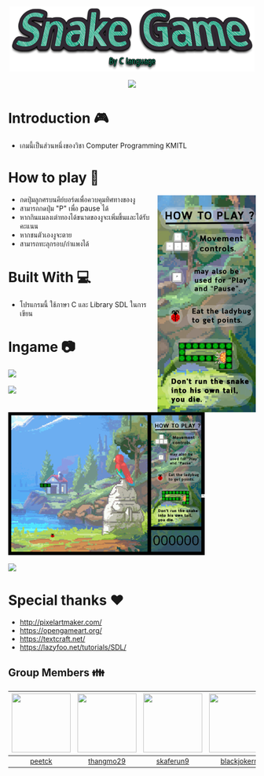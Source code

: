 <p align="center"> <img src="image/menu_title.png" width="500"/></p>
<p align="center">
  <img width="460" src="image/poster.jpg">
</p>

# Introduction :video_game:
* เกมนี้เป็นส่วนหนึ่งของวิชา Computer Programming KMITL

# How to play :game_die:
<img align="right" width="200" src="image/right_img.png">

* กดปุ่มลูกศรบนคีย์บอร์ดเพื่อควบคุมทิศทางของงู
* สามารถกดปุ่ม "P" เพื่อ pause ได้
* หากกินแมลงเต่าทองได้ขนาดของงูจะเพิ่มขึ้นและได้รับคะแนน
* หากชนตัวเองงูจะตาย
* สามารถทะลุกรอบ/กําแพงได้


# Built With :computer:
* โปรแกรมนี้ ใช้ภาษา C และ Library SDL ในการเขียน

# Ingame :camera:
<p align="left"> <img src="image/menu_gif.gif" width="400"/></p>
<p align="left"> <img src="image/menu_gif2.gif" width="400"/></p>
<p align="left"> <img src="image/menu_gif3.gif" width="400"/></p>
<p align="left"> <img src="image/menu_gif4.gif" width="400"/></p>

# Special thanks :heart:
* http://pixelartmaker.com/
* https://opengameart.org/
* https://textcraft.net/
* https://lazyfoo.net/tutorials/SDL/

## Group Members :family:

 |<img src="https://avatars1.githubusercontent.com/u/42176460?s=460&v=4" width="120px" height="120px">|<img src="https://avatars0.githubusercontent.com/u/41448294?s=460&v=4" width="120px" height="120px">|<img src="https://avatars1.githubusercontent.com/u/43022322?s=460&v=4" width="120px" height="120px">|<img src="https://avatars2.githubusercontent.com/u/42561981?s=460&v=4" width="120px" height="120px">|
 |:---:|:---:|:---:|:---:|
|[peetck](https://github.com/peetck)|[thangmo29](https://github.com/thangmo29)|[skaferun9](https://github.com/skaferun9)|[blackjokerr](https://github.com/blackjokerrr)|
